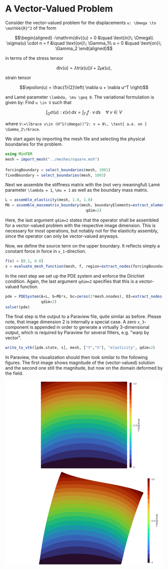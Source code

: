 # A Vector-Valued Problem

Consider the vector-valued problem for the displacements ``u: \Omega \to \mathbb{R}^2``
of the form

```math
\begin{aligned}
-\mathrm{div}(u) = 0 &\quad \text{in}\; \Omega\\
\sigma(u) \cdot n = f &\quad \text{on}\; \Gamma_1\\
u = 0 &\quad \text{on}\; \Gamma_2
\end{aligned}
```

in terms of the stress tensor

```math
\mathrm{div}(u) = \lambda \mathrm{tr}(\epsilon(u)) I + 2 \mu \epsilon(u),
```

strain tensor

```math
\epsilon(u) = \frac{1}{2}\left( \nabla u + \nabla u^T \right)
```

and Lamé parameter ``\lambda, \mu \geq 0``.
The variational formulation is given by: Find ``u \in V`` such that

```math
\int_\Omega \sigma(u) : \epsilon(v)\,dx =
\int_{\Gamma_1} f\cdot v \, ds \quad \forall \; v \in V
```

where ``V:=\lbrace v\in (H^1(\Omega))^2: v = 0\, \text{ a.e. on } \Gamma_2\rbrace``.

We start again by importing the mesh file and selecting the physical boundaries
for the problem.

```julia
using MinFEM
mesh = import_mesh("../meshes/square.msh")

forcingBoundary = select_boundaries(mesh, 1001)
fixedBoundary = select_boundaries(mesh, 1003)
```

Next we assemble the stiffness matrix with the (not very meaningful)
Lamé parameter ``\lambda = 1``, ``\mu = 1`` as well as the boundary mass matrix.

```julia
L = assemble_elasticity(mesh, 1.0, 1.0)
Mb = assemble_massmatrix_boundary(mesh, boundaryElements=extract_elements(forcingBoundary),
                                    qdim=2)
```

Here, the last argument `qdim=2` states that the operator shall be assembled for a
vector-valued problem with the respective image dimension.
This is necessary for most operations, but notably not for the elasticity assembly,
since the operator can only be vector-valued anyways.

Now, we define the source term on the upper boundary.
It reflects simply a constant force in force in ``x_1``-direction.

```julia
f(x) = [0.1, 0.0]
s = evaluate_mesh_function(mesh, f, region=extract_nodes(forcingBoundary), qdim=2)
```

In the next step we set up the PDE system and enforce the Dirichlet condition.
Again, the last argument `qdim=2` specifies that this is a vector-valued function.

```julia
pde = PDESystem(A=L, b=Mb*s, bc=zeros(2*mesh.nnodes), DI=extract_nodes(fixedBoundary),
                qdim=2)
solve!(pde)
```
The final step is the output to a Paraview file, quite similar as before.
Please note, that image dimension 2 is internally a special case.
A zero ``x_3``-component is appended in order to generate a virtually 3-dimensional output,
which is required by Paraview for several filters, e.g. "warp by vector".

```julia
write_to_vtk([pde.state, s], mesh, ["Y","S"], "elasticity", qdim=2)
```

In Paraview, the visualization should then look similar to the following figures.
The first image shows magnitude of the (vector-valued) solution and the second one
still the magnitude, but now on the domain deformed by the field.

![Result](../assets/examples/result_elasticity.png)
![Result](../assets/examples/result_elasticity_warped.png)
